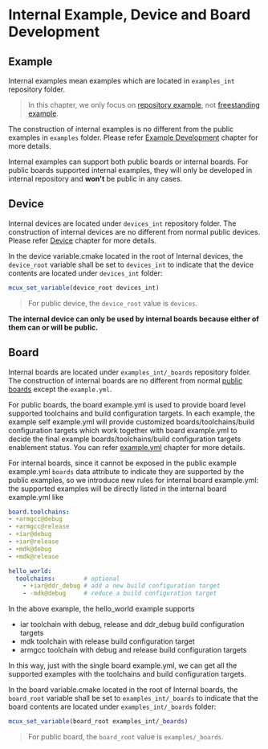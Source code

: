# Internal Example, Device and Board Development

## Example

Internal examples mean examples which are located in `examples_int` repository folder. 

> In this chapter, we only focus on [repository example](./example_development.md#repository-examples), not [freestanding example](./example_development.md#freestanding-examples).

The construction of internal examples is no different from the public examples in `examples` folder. Please refer [Example Development](./example_development.md) chapter for more details.

Internal examples can support both public boards or internal boards. For public boards supported internal examples, they will only be developed in internal repository and **won't** be public in any cases.

## Device

Internal devices are located under `devices_int` repository folder. The construction of internal devices are no different from normal public devices. Please refer [Device](./device_board_shield_definition.md#device) chapter for more details.

In the device variable.cmake located in the root of Internal devices, the `device_root` variable shall be set to `devices_int` to indicate that the device contents are located under `devices_int` folder:

```cmake
mcux_set_variable(device_root devices_int)
```

> For public device, the `device_root` value is `devices`.

**The internal device can only be used by internal boards because either of them can or will be public.**

## Board

Internal boards are located under `examples_int/_boards` repository folder. The construction of internal boards are no different from normal [public boards](./device_board_shield_definition.md#board) except the `example.yml`.

For public boards, the board example.yml is used to provide board level supported toolchains and build configuration targets. In each example, the example self example.yml will provide customized boards/toolchains/build configuration targets which work together with board example.yml to decide the final example boards/toolchains/build configuration targets enablement status. You can refer [example.yml](./example_development.md#example-yml) chapter for more details.

For internal boards, since it cannot be exposed in the public example example.yml `boards` data attribute to indicate they are supported by the public examples, so we introduce new rules for internal board example.yml: the supported examples will be directly listed in the internal board example.yml like

```yaml
board.toolchains: 
- +armgcc@debug
- +armgcc@release
- +iar@debug
- +iar@release
- +mdk@debug
- +mdk@release

hello_world:   
  toolchains:        # optional
    - +iar@ddr_debug # add a new build configuration target
    - -mdk@debug     # reduce a build configuration target
```

In the above example, the hello_world example supports

- iar toolchain with debug, release and ddr_debug build configuration targets
- mdk toolchain with release build configuration target
- armgcc toolchain with debug and release build configuration targets

In this way, just with the single board example.yml, we can get all the supported examples with the toolchains and build  configuration targets.

In the board variable.cmake located in the root of Internal boards, the `board_root` variable shall be set to `examples_int/_boards` to indicate that the board contents are located under `examples_int/_boards` folder:

```cmake
mcux_set_variable(board_root examples_int/_boards)
```

> For public board, the `board_root` value is `examples/_boards`.